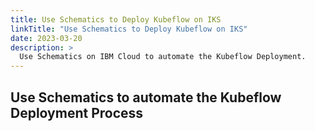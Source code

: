 ```yaml
---
title: Use Schematics to Deploy Kubeflow on IKS
linkTitle: "Use Schematics to Deploy Kubeflow on IKS"
date: 2023-03-20
description: >
  Use Schematics on IBM Cloud to automate the Kubeflow Deployment.
---
```


## Use Schematics to automate the Kubeflow Deployment Process

